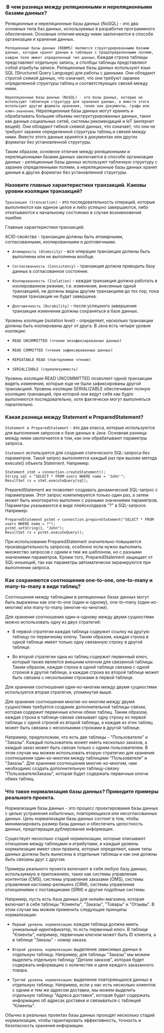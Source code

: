 ###  В чем разница между реляционными и нереляционными базами данных?

Реляционные и нереляционные базы данных (NoSQL) - это два основных типа баз данных, используемых в разработке программного обеспечения. Основные отличия между ними заключаются в способе организации и хранения данных.

`Реляционные базы данных (RDBMS) являются структурированными базами данных, которые хранят данные в таблицах с предопределенными полями, каждое поле имеет определенный тип данных`. Каждая строка таблицы представляет отдельную запись, а столбцы таблицы представляют собой атрибуты записи. Реляционные базы данных используют язык SQL (Structured Query Language) для работы с данными. Они обладают строгой схемой данных, что означает, что они требуют заранее определенной структуры таблиц и соответствующих связей между ними.

`Нереляционные базы данных (NoSQL) - это базы данных, которые не используют табличную структуру для хранения данных, а вместо этого используют другие форматы хранения, такие как документы, графы или ключ-значение`. Нереляционные базы данных могут хранить и обрабатывать большие объемы неструктурированных данных, таких как данные социальных сетей, системы рекомендаций и IoT (интернет вещей). Они обладают гибкой схемой данных, что означает, что они не требуют заранее определенной структуры таблиц и связей между ними. Вместо этого данные хранятся в документах или других форматах без установленной структуры.

Таким образом, основное отличие между реляционными и нереляционными базами данных заключается в способе организации данных - реляционные базы данных используют табличную структуру с заранее определенными полями, а нереляционные базы данных хранят данные в других форматах без установленной структуры.
### Назовите главные характеристики транзакций. Каковы уровни изоляции транзакций?

`Транзакция (transaction)` - это последовательность операций, которые выполняются как единое целое и либо успешно завершаются, либо откатываются к начальному состоянию в случае возникновения ошибки.

Главные характеристики транзакций:

ACID-свойства - транзакции должны быть атомарными, согласованными, изолированными и долговечными.

- `Атомарность (Atomicity)` - все операции транзакции должны быть выполнены или не выполнены вообще.
    
- `Согласованность (Consistency)` - транзакция должна приводить базу данных в согласованное состояние.
    
- `Изолированность (Isolation)` - каждая транзакция должна работать в изолированном режиме, т.е. изменения, внесенные одной транзакцией, не должны видны другим транзакциям до тех пор, пока первая транзакция не будет завершена.
    
- `Долговечность (Durability)` - после успешного завершения транзакции изменения должны сохраняться в базе данных.
    

Уровень изоляции (isolation level) - определяет, насколько транзакции должны быть изолированы друг от друга. В Java есть четыре уровня изоляции:

- `READ UNCOMMITTED (чтение незафиксированных данных)`
    
- `READ COMMITTED (чтение зафиксированных данных)`
    
- `REPEATABLE READ (повторяемое чтение)`
    
- `SERIALIZABLE (сериализуемость)`
    

Уровень изоляции READ UNCOMMITTED позволяет одной транзакции видеть изменения, которые еще не были зафиксированы другой транзакцией. Уровень изоляции SERIALIZABLE обеспечивает полную изоляцию транзакций, при которой они ведут себя как будто выполняются последовательно, хотя фактически могут выполняться параллельно.

### Какая разница между Statement и PreparedStatement?

`Statement и PreparedStatement` - это два класса, которые используются для выполнения запросов к базе данных в Java. Основная разница между ними заключается в том, как они обрабатывают параметры запроса.

`Statement` используется для создания статического SQL-запроса без параметров. Такой запрос выполняется каждый раз при вызове метода execute() объекта Statement. Например:

```
Statement stmt = connection.createStatement();
String sql = "SELECT * FROM users WHERE name = 'John'";
ResultSet rs = stmt.executeQuery(sql);
```

PreparedStatement же позволяет создавать динамический SQL-запрос с параметрами. Этот запрос компилируется только один раз, а затем может быть многократно выполнен с разными значениями параметров. Параметры указываются в виде плейсхолдеров "?" в SQL-запросе. Например:

```
PreparedStatement pstmt = connection.prepareStatement("SELECT * FROM users WHERE name = ?");
pstmt.setString(1, "John");
ResultSet rs = pstmt.executeQuery();
```

При использовании PreparedStatement значительно повышается производительность запросов, особенно если нужно выполнить множество запросов с одним и тем же шаблоном, но с разными значениями параметров. Кроме того, PreparedStatement защищает от SQL-инъекций, так как параметры автоматически экранируются при выполнении запроса.

### Как сохраняются соотношения one-to-one, one-to-many и many-to-many в виде таблиц?

Соотношения между таблицами в реляционных базах данных могут быть выражены как one-to-one (один-к-одному), one-to-many (один-ко-многим) или many-to-many (многие-ко-многим).

Для хранения соотношения один-к-одному между двумя сущностями можно использовать одну из двух стратегий:

- В первой стратегии каждая таблица содержит ссылку на другую таблицу по первичному ключу. Таким образом, каждая строка в одной таблице имеет только одну связанную строку в другой таблице.
    
- Во второй стратегии одна из таблиц содержит первичный ключ, который также является внешним ключом для связанной таблицы. Таким образом, каждая строка в одной таблице связана с одной строкой в другой таблице, а каждая строка во второй таблице может быть связана с несколькими строками в первой таблице.
    

Для хранения соотношения один-ко-многим между двумя сущностями используется вторая стратегия, упомянутая выше.

Для хранения соотношения многие-ко-многим между двумя сущностями требуется создание дополнительной таблицы-связки, которая содержит первичные ключи обеих таблиц. Таким образом, каждая строка в таблице-связке связывает одну строку из первой таблицы с одной строкой из второй таблицы, а каждая из этих таблиц может быть связана с несколькими строками в другой таблице.

Например, предположим, что есть две таблицы - "Пользователи" и "Заказы". Каждый пользователь может иметь несколько заказов, а каждый заказ может быть связан только с одним пользователем. В этом случае мы можем использовать вторую стратегию для хранения соотношения один-ко-многим между таблицами "Пользователи" и "Заказы". Для хранения соотношения многие-ко-многим, нам необходимо создать дополнительную таблицу-связку "ПользователиЗаказы", которая будет содержать первичные ключи обеих таблиц.
### Что такое нормализация базы данных? Приведите примеры реального проекта.

Нормализация базы данных - это процесс проектирования базы данных с целью устранения избыточных, повторяющихся или несогласованных данных. Цель нормализации базы данных состоит в том, чтобы минимизировать размер базы данных и обеспечить целостность данных, предотвращая дублирование информации.

Существует несколько стадий нормализации, которые описывают отношение между таблицами и атрибутами, и каждый уровень нормализации имеет свои правила, которые определяют, какие типы данных должны быть вынесены в отдельные таблицы и как они должны быть связаны друг с другом.

Примеры реального проекта включают в себя любую базу данных, используемую в приложениях, таких как системы управления контентом (CMS), системы управления заказами (OMS), системы управления кастомер-реляшенз (CRM), системы управления отношениями с поставщиками (SRM) и другие подобные системы.

Например, пусть есть база данных для онлайн-магазина, которая включает в себя таблицы "Клиенты", "Заказы", "Товары" и "Отзывы". В этом случае мы можем применить следующие принципы нормализации:

- `Первый уровень нормализации`: каждая таблица должна иметь уникальный идентификатор, то есть первичный ключ. В таблице "Клиенты", например, первичным ключом может быть ID клиента, а в таблице "Заказы" - номер заказа.
    
- `Второй уровень нормализации`: выделение зависимых данных в отдельную таблицу. Например, для таблицы "Заказы" мы можем выделить отдельную таблицу "Детали заказов", которая будет содержать информацию о количестве и цене каждого заказанного товара.
    
- `Третий уровень нормализации`: выделение повторяющихся данных в отдельную таблицу. Например, если у нас есть несколько клиентов с одним и тем же адресом доставки, мы можем выделить отдельную таблицу "Адреса доставки", которая будет содержать информацию об адресах доставки и связываться с таблицей "Клиенты".
    

Обычно в реальных проектах базы данных проходят несколько стадий нормализации, чтобы гарантировать эффективность, точность и безопасность хранения информации.
